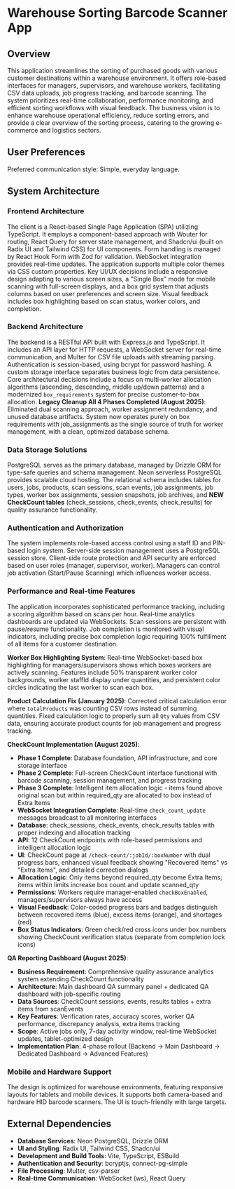 # Warehouse Sorting Barcode Scanner App

## Overview

This application streamlines the sorting of purchased goods with various customer destinations within a warehouse environment. It offers role-based interfaces for managers, supervisors, and warehouse workers, facilitating CSV data uploads, job progress tracking, and barcode scanning. The system prioritizes real-time collaboration, performance monitoring, and efficient sorting workflows with visual feedback. The business vision is to enhance warehouse operational efficiency, reduce sorting errors, and provide a clear overview of the sorting process, catering to the growing e-commerce and logistics sectors.

## User Preferences

Preferred communication style: Simple, everyday language.

## System Architecture

### Frontend Architecture

The client is a React-based Single Page Application (SPA) utilizing TypeScript. It employs a component-based approach with Wouter for routing, React Query for server state management, and Shadcn/ui (built on Radix UI and Tailwind CSS) for UI components. Form handling is managed by React Hook Form with Zod for validation. WebSocket integration provides real-time updates. The application supports multiple color themes via CSS custom properties. Key UI/UX decisions include a responsive design adapting to various screen sizes, a "Single Box" mode for mobile scanning with full-screen displays, and a box grid system that adjusts columns based on user preferences and screen size. Visual feedback includes box highlighting based on scan status, worker colors, and completion.

### Backend Architecture

The backend is a RESTful API built with Express.js and TypeScript. It includes an API layer for HTTP requests, a WebSocket server for real-time communication, and Multer for CSV file uploads with streaming parsing. Authentication is session-based, using bcrypt for password hashing. A custom storage interface separates business logic from data persistence. Core architectural decisions include a focus on multi-worker allocation algorithms (ascending, descending, middle up/down patterns) and a modernized `box_requirements` system for precise customer-to-box allocation. **Legacy Cleanup All 4 Phases Completed (August 2025)**: Eliminated dual scanning approach, worker assignment redundancy, and unused database artifacts. System now operates purely on box requirements with job_assignments as the single source of truth for worker management, with a clean, optimized database schema.

### Data Storage Solutions

PostgreSQL serves as the primary database, managed by Drizzle ORM for type-safe queries and schema management. Neon serverless PostgreSQL provides scalable cloud hosting. The relational schema includes tables for users, jobs, products, scan sessions, scan events, job assignments, job types, worker box assignments, session snapshots, job archives, and **NEW CheckCount tables** (check_sessions, check_events, check_results) for quality assurance functionality.

### Authentication and Authorization

The system implements role-based access control using a staff ID and PIN-based login system. Server-side session management uses a PostgreSQL session store. Client-side route protection and API security are enforced based on user roles (manager, supervisor, worker). Managers can control job activation (Start/Pause Scanning) which influences worker access.

### Performance and Real-time Features

The application incorporates sophisticated performance tracking, including a scoring algorithm based on scans per hour. Real-time analytics dashboards are updated via WebSockets. Scan sessions are persistent with pause/resume functionality. Job completion is monitored with visual indicators, including precise box completion logic requiring 100% fulfillment of all items for a customer destination.

**Worker Box Highlighting System**: Real-time WebSocket-based box highlighting for managers/supervisors shows which boxes workers are actively scanning. Features include 50% transparent worker color backgrounds, worker staffId display under quantities, and persistent color circles indicating the last worker to scan each box.

**Product Calculation Fix (January 2025)**: Corrected critical calculation error where `totalProducts` was counting CSV rows instead of summing quantities. Fixed calculation logic to properly sum all `Qty` values from CSV data, ensuring accurate product counts for job management and progress tracking.

**CheckCount Implementation (August 2025)**: 
- **Phase 1 Complete**: Database foundation, API infrastructure, and core storage interface
- **Phase 2 Complete**: Full-screen CheckCount interface functional with barcode scanning, session management, and progress tracking
- **Phase 3 Complete**: Intelligent item allocation logic - items found above original scan but within required_qty are allocated to box instead of Extra Items
- **WebSocket Integration Complete**: Real-time `check_count_update` messages broadcast to all monitoring interfaces
- **Database**: check_sessions, check_events, check_results tables with proper indexing and allocation tracking
- **API**: 12 CheckCount endpoints with role-based permissions and intelligent allocation logic
- **UI**: CheckCount page at `/check-count/:jobId/:boxNumber` with dual progress bars, enhanced visual feedback showing "Recovered Items" vs "Extra Items", and detailed correction dialogs
- **Allocation Logic**: Only items beyond required_qty become Extra Items; items within limits increase box count and update scanned_qty
- **Permissions**: Workers require manager-enabled `checkBoxEnabled`, managers/supervisors always have access
- **Visual Feedback**: Color-coded progress bars and badges distinguish between recovered items (blue), excess items (orange), and shortages (red)
- **Box Status Indicators**: Green check/red cross icons under box numbers showing CheckCount verification status (separate from completion lock icons)

**QA Reporting Dashboard (August 2025)**: 
- **Business Requirement**: Comprehensive quality assurance analytics system extending CheckCount functionality
- **Architecture**: Main dashboard QA summary panel + dedicated QA dashboard with job-specific routing
- **Data Sources**: CheckCount sessions, events, results tables + extra items from scanEvents
- **Key Features**: Verification rates, accuracy scores, worker QA performance, discrepancy analysis, extra items tracking
- **Scope**: Active jobs only, 7-day activity window, real-time WebSocket updates, tablet-optimized design
- **Implementation Plan**: 4-phase rollout (Backend → Main Dashboard → Dedicated Dashboard → Advanced Features)

### Mobile and Hardware Support

The design is optimized for warehouse environments, featuring responsive layouts for tablets and mobile devices. It supports both camera-based and hardware HID barcode scanners. The UI is touch-friendly with large targets.

## External Dependencies

- **Database Services**: Neon PostgreSQL, Drizzle ORM
- **UI and Styling**: Radix UI, Tailwind CSS, Shadcn/ui
- **Development and Build Tools**: Vite, TypeScript, ESBuild
- **Authentication and Security**: bcryptjs, connect-pg-simple
- **File Processing**: Multer, csv-parser
- **Real-time Communication**: WebSocket (ws), React Query